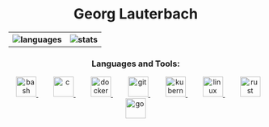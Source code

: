<h1 align="center">Georg Lauterbach</h1>

<table style="width:100%; border: 0px;">
  <tr style="border: 0px;">
    <th style="border: 0px;">
      <img
      src="https://github-readme-stats.vercel.app/api/top-langs?username=aendeavor&show_icons=true&locale=en&langs_count=4&hide_border=true&hide_title=true"
      alt="languages"
      />
    </th>
    <th style="border: 0px;">
      <img
        src="https://github-readme-stats.vercel.app/api?username=aendeavor&show_icons=true&hide_title=true&hide_border=true&include_all_commits=true"
        alt="stats"
      />
    </th> 
  </tr>
</table>

<h3 align="center">Languages and Tools:</h3>

<div align="center">
  <a href="https://www.gnu.org/software/bash/" target="_blank" style="padding: 15px">
    <img
      src="https://www.vectorlogo.zone/logos/gnu_bash/gnu_bash-icon.svg"
      alt="bash"
      width="40"
      height="40"
    />
  </a>
  <a href="https://www.cprogramming.com/" target="_blank" style="padding: 15px">
    <img
      src="https://devicons.github.io/devicon/devicon.git/icons/c/c-original.svg"
      alt="c"
      width="40"
      height="40"
    />
  </a>
  <a href="https://www.docker.com/" target="_blank" style="padding: 15px">
    <img
      src="https://devicons.github.io/devicon/devicon.git/icons/docker/docker-original-wordmark.svg"
      alt="docker"
      width="40"
      height="40"
    />
  </a>
  <a href="https://git-scm.com/" target="_blank" style="padding: 15px">
    <img
      src="https://www.vectorlogo.zone/logos/git-scm/git-scm-icon.svg"
      alt="git"
      width="40"
      height="40"
    />
  </a>
  <a href="https://kubernetes.io" target="_blank" style="padding: 15px">
    <img
      src="https://www.vectorlogo.zone/logos/kubernetes/kubernetes-icon.svg"
      alt="kubernetes"
      width="40"
      height="40"
    />
  </a>
  <a href="https://www.linux.org/" target="_blank" style="padding: 15px">
    <img
      src="https://devicons.github.io/devicon/devicon.git/icons/linux/linux-original.svg"
      alt="linux"
      width="40"
      height="40"
    />
  </a>
  <a href="https://www.rust-lang.org" target="_blank" style="padding: 15px">
    <img
      src="https://devicons.github.io/devicon/devicon.git/icons/rust/rust-plain.svg"
      alt="rust"
      width="40"
      height="40"
    />
  </a>
  <a href="https://golang.org" target="_blank" style="padding: 15px">
    <img
      src="https://devicons.github.io/devicon/devicon.git/icons/go/go-original.svg"
      alt="go"
      width="40"
      height="40"
    />
  </a>
</div>
